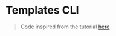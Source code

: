 # Templates CLI

> Code inspired from the tutorial [here](https://www.sitepoint.com/javascript-command-line-interface-cli-node-js/)